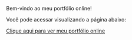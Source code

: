Bem-vindo ao meu portfólio online!

Você pode acessar visualizando a página abaixo:

[Clique aqui para ver meu portfólio online](https://janamirelly.github.io/Portfolio/)
